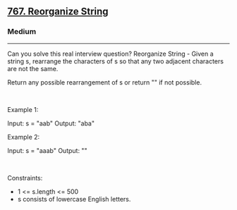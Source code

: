 <h2><a href="https://leetcode.com/problems/reorganize-string/">767. Reorganize String</a></h2><h3>Medium</h3><hr>Can you solve this real interview question? Reorganize String - Given a string s, rearrange the characters of s so that any two adjacent characters are not the same.

Return any possible rearrangement of s or return "" if not possible.

 

Example 1:

Input: s = "aab"
Output: "aba"


Example 2:

Input: s = "aaab"
Output: ""


 

Constraints:

 * 1 <= s.length <= 500
 * s consists of lowercase English letters.